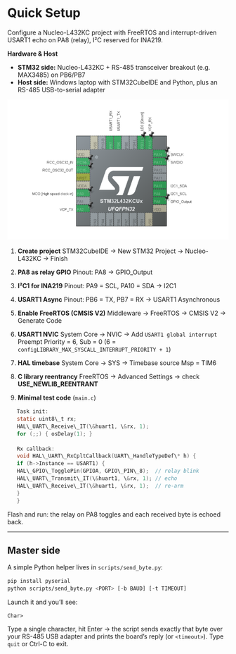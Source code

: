 # Quick Setup

Configure a Nucleo-L432KC project with FreeRTOS and interrupt-driven USART1 echo on PA8 (relay), I²C reserved for INA219.

**Hardware & Host**

* **STM32 side:** Nucleo-L432KC + RS-485 transceiver breakout (e.g. MAX3485) on PB6/PB7
* **Host side:** Windows laptop with STM32CubeIDE and Python, plus an RS-485 USB-to-serial adapter

![CubeMX pinout](images/cube_pinout.png)

1. **Create project**
   STM32CubeIDE → New STM32 Project → Nucleo-L432KC → Finish

2. **PA8 as relay GPIO**
   Pinout: PA8 → GPIO\_Output

3. **I²C1 for INA219**
   Pinout: PA9 = SCL, PA10 = SDA → I2C1

4. **USART1 Async**
   Pinout: PB6 = TX, PB7 = RX → USART1 Asynchronous

5. **Enable FreeRTOS (CMSIS V2)**
   Middleware → FreeRTOS → CMSIS V2 → Generate Code

6. **USART1 NVIC**
   System Core → NVIC → Add `USART1 global interrupt`
   Preempt Priority = 6, Sub = 0
   (6 = `configLIBRARY_MAX_SYSCALL_INTERRUPT_PRIORITY + 1`)

7. **HAL timebase**
   System Core → SYS → Timebase source Msp = TIM6

8. **C library reentrancy**
   FreeRTOS → Advanced Settings → check **USE\_NEWLIB\_REENTRANT**

9. **Minimal test code** (`main.c`)

```c
   Task init:
   static uint8\_t rx;
   HAL\_UART\_Receive\_IT(\&huart1, \&rx, 1);
   for (;;) { osDelay(1); }

   Rx callback:
   void HAL\_UART\_RxCpltCallback(UART\_HandleTypeDef\* h) {
   if (h->Instance == USART1) {
   HAL\_GPIO\_TogglePin(GPIOA, GPIO\_PIN\_8);  // relay blink
   HAL\_UART\_Transmit\_IT(\&huart1, \&rx, 1); // echo
   HAL\_UART\_Receive\_IT(\&huart1, \&rx, 1);  // re-arm
   }
   }
```

Flash and run: the relay on PA8 toggles and each received byte is echoed back.

---

## Master side

A simple Python helper lives in `scripts/send_byte.py`:

```bash
pip install pyserial
python scripts/send_byte.py <PORT> [-b BAUD] [-t TIMEOUT]
```

Launch it and you’ll see:

```
Char>
```

Type a single character, hit Enter → the script sends exactly that byte over your RS-485 USB adapter and prints the board’s reply (or `<timeout>`). Type `quit` or Ctrl-C to exit.

